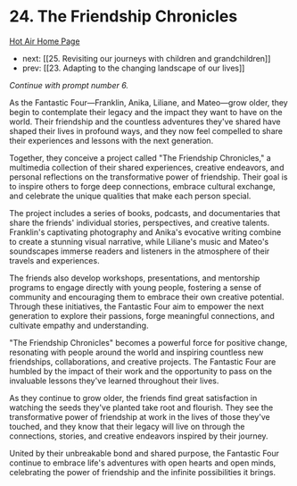 # 24. The Friendship Chronicles

[Hot Air Home Page](https://hotair.peterkaminski.wiki/) 
 - next: [[25. Revisiting our journeys with children and grandchildren]] 
 - prev: [[23. Adapting to the changing landscape of our lives]]

_Continue with prompt number 6._

As the Fantastic Four—Franklin, Anika, Liliane, and Mateo—grow older, they begin to contemplate their legacy and the impact they want to have on the world. Their friendship and the countless adventures they've shared have shaped their lives in profound ways, and they now feel compelled to share their experiences and lessons with the next generation.

Together, they conceive a project called "The Friendship Chronicles," a multimedia collection of their shared experiences, creative endeavors, and personal reflections on the transformative power of friendship. Their goal is to inspire others to forge deep connections, embrace cultural exchange, and celebrate the unique qualities that make each person special.

The project includes a series of books, podcasts, and documentaries that share the friends' individual stories, perspectives, and creative talents. Franklin's captivating photography and Anika's evocative writing combine to create a stunning visual narrative, while Liliane's music and Mateo's soundscapes immerse readers and listeners in the atmosphere of their travels and experiences.

The friends also develop workshops, presentations, and mentorship programs to engage directly with young people, fostering a sense of community and encouraging them to embrace their own creative potential. Through these initiatives, the Fantastic Four aim to empower the next generation to explore their passions, forge meaningful connections, and cultivate empathy and understanding.

"The Friendship Chronicles" becomes a powerful force for positive change, resonating with people around the world and inspiring countless new friendships, collaborations, and creative projects. The Fantastic Four are humbled by the impact of their work and the opportunity to pass on the invaluable lessons they've learned throughout their lives.

As they continue to grow older, the friends find great satisfaction in watching the seeds they've planted take root and flourish. They see the transformative power of friendship at work in the lives of those they've touched, and they know that their legacy will live on through the connections, stories, and creative endeavors inspired by their journey.

United by their unbreakable bond and shared purpose, the Fantastic Four continue to embrace life's adventures with open hearts and open minds, celebrating the power of friendship and the infinite possibilities it brings.


